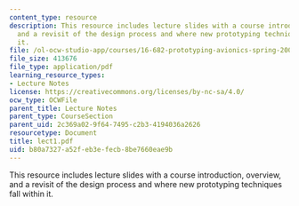 ```yaml
---
content_type: resource
description: This resource includes lecture slides with a course introduction, overview,
  and a revisit of the design process and where new prototyping techniques fall within
  it.
file: /ol-ocw-studio-app/courses/16-682-prototyping-avionics-spring-2006/b80a7327a52feb3efecb8be7660eae9b_lect1.pdf
file_size: 413676
file_type: application/pdf
learning_resource_types:
- Lecture Notes
license: https://creativecommons.org/licenses/by-nc-sa/4.0/
ocw_type: OCWFile
parent_title: Lecture Notes
parent_type: CourseSection
parent_uid: 2c369a02-9f64-7495-c2b3-4194036a2626
resourcetype: Document
title: lect1.pdf
uid: b80a7327-a52f-eb3e-fecb-8be7660eae9b
---
```

This resource includes lecture slides with a course introduction, overview, and a revisit of the design process and where new prototyping techniques fall within it.